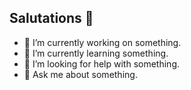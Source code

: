 ## Salutations 👋

- 🔭 I’m currently working on something.
- 🌱 I’m currently learning something.
- 🤔 I’m looking for help with something.
- 💬 Ask me about something.
